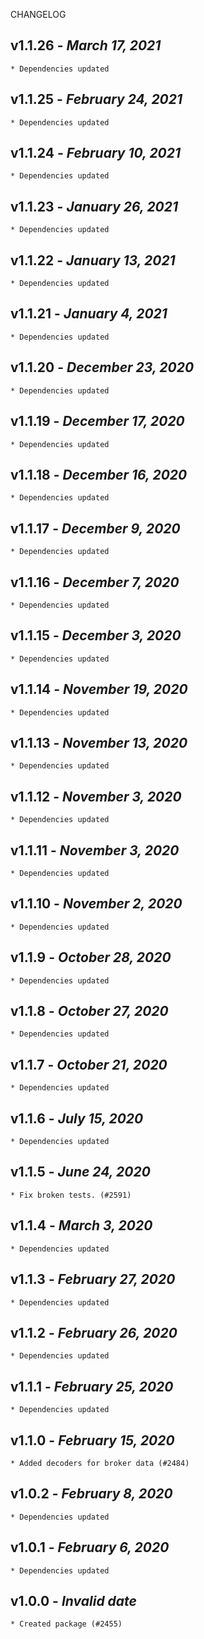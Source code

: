 <!--
changelogUtils.file is auto-generated using the monorepo-scripts package. Don't edit directly.
Edit the package's CHANGELOG.json file only.
-->

CHANGELOG

## v1.1.26 - _March 17, 2021_

    * Dependencies updated

## v1.1.25 - _February 24, 2021_

    * Dependencies updated

## v1.1.24 - _February 10, 2021_

    * Dependencies updated

## v1.1.23 - _January 26, 2021_

    * Dependencies updated

## v1.1.22 - _January 13, 2021_

    * Dependencies updated

## v1.1.21 - _January 4, 2021_

    * Dependencies updated

## v1.1.20 - _December 23, 2020_

    * Dependencies updated

## v1.1.19 - _December 17, 2020_

    * Dependencies updated

## v1.1.18 - _December 16, 2020_

    * Dependencies updated

## v1.1.17 - _December 9, 2020_

    * Dependencies updated

## v1.1.16 - _December 7, 2020_

    * Dependencies updated

## v1.1.15 - _December 3, 2020_

    * Dependencies updated

## v1.1.14 - _November 19, 2020_

    * Dependencies updated

## v1.1.13 - _November 13, 2020_

    * Dependencies updated

## v1.1.12 - _November 3, 2020_

    * Dependencies updated

## v1.1.11 - _November 3, 2020_

    * Dependencies updated

## v1.1.10 - _November 2, 2020_

    * Dependencies updated

## v1.1.9 - _October 28, 2020_

    * Dependencies updated

## v1.1.8 - _October 27, 2020_

    * Dependencies updated

## v1.1.7 - _October 21, 2020_

    * Dependencies updated

## v1.1.6 - _July 15, 2020_

    * Dependencies updated

## v1.1.5 - _June 24, 2020_

    * Fix broken tests. (#2591)

## v1.1.4 - _March 3, 2020_

    * Dependencies updated

## v1.1.3 - _February 27, 2020_

    * Dependencies updated

## v1.1.2 - _February 26, 2020_

    * Dependencies updated

## v1.1.1 - _February 25, 2020_

    * Dependencies updated

## v1.1.0 - _February 15, 2020_

    * Added decoders for broker data (#2484)

## v1.0.2 - _February 8, 2020_

    * Dependencies updated

## v1.0.1 - _February 6, 2020_

    * Dependencies updated

## v1.0.0 - _Invalid date_

    * Created package (#2455)
